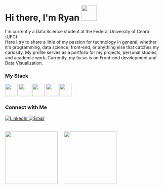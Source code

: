 
<h1>Hi there, I'm Ryan  <img width=50px src="https://media.tenor.com/nebZyl8oN7IAAAAi/wave-hello.gif/">  </h1>

I'm currently a Data Science student at the Federal University of Ceará (UFC)
<br >Here I try to share a little of my passion for technology in general, whether it's programming, data science, front-end, or anything else that catches my curiosity.
My profile serves as a portfolio for my projects, personal studies, and academic work. Currently, my focus is on Front-end development and Data Visualization.


<div>
<div> 
<h3> My Stack </h3>
<img width=40px src="https://cdn.jsdelivr.net/gh/devicons/devicon@latest/icons/python/python-original.svg" />
<img width=40px src="https://cdn.jsdelivr.net/gh/devicons/devicon@latest/icons/javascript/javascript-original.svg" />
<img width=40px src="https://cdn.jsdelivr.net/gh/devicons/devicon@latest/icons/html5/html5-original.svg" />
<img width=40px src="https://cdn.jsdelivr.net/gh/devicons/devicon@latest/icons/css3/css3-original.svg" />
<img width=40px src="https://cdn.jsdelivr.net/gh/devicons/devicon@latest/icons/postgresql/postgresql-original.svg" />                     
</div>
          

### Connect with Me

<div align="left">
  <a href="https://linkedin.com/in/r" target="_blank">
    <img alt="LinkedIn" src="https://img.shields.io/badge/LinkedIn-blue?logo=linkedin&logoColor=white">
  </a>
  <a href="mailto:ryandsantosoliveira@gmail.com">
    <img alt="Email" src="https://img.shields.io/badge/Email-D14836?logo=gmail&logoColor=white">
  </a>
</div>

<br>
<br>

<div align="left">
  <img height="170em" src="https://github-readme-stats.vercel.app/api?username=CtrlAltRyan&show_icons=false&theme=github_dark&include_all_commits=true&count_private=true&custom_title=Github%20Stats"/> 
  &nbsp;&nbsp;&nbsp;
  <img height="170em" src="https://github-readme-stats.vercel.app/api/top-langs/?username=CtrlAltRyan&layout=compact&langs_count=16&theme=github_dark"/>
</div>
</div>


